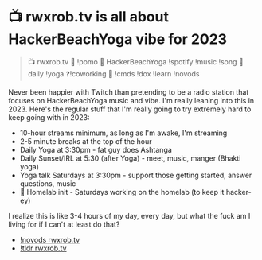 # 📺 rwxrob.tv is all about HackerBeachYoga vibe for 2023

> 📺 rwxrob.tv 🍅 !pomo 🎵 HackerBeachYoga !spotify !music !song 🧘 daily !yoga ❓!coworking 🤔 !cmds !dox !learn !novods

Never been happier with Twitch than pretending to be a radio station that focuses on HackerBeachYoga music and vibe. I'm really leaning into this in 2023. Here's the regular stuff that I'm really going to try extremely hard to keep going with in 2023:

* 10-hour streams minimum, as long as I'm awake, I'm streaming
* 2-5 minute breaks at the top of the hour
* Daily Yoga at 3:30pm - fat guy does Ashtanga
* Daily Sunset/IRL at 5:30 (after Yoga) - meet, music, manger (Bhakti yoga)
* Yoga talk Saturdays at 3:30pm - support those getting started, answer questions, music
* 🐧 Homelab init - Saturdays working on the homelab (to keep it hacker-ey)

I realize this is like 3-4 hours of my day, every day, but what the fuck am I living for if I can't at least do that?

* [!novods rwxrob.tv](../1914)
* [!tldr rwxrob.tv](../1920)
